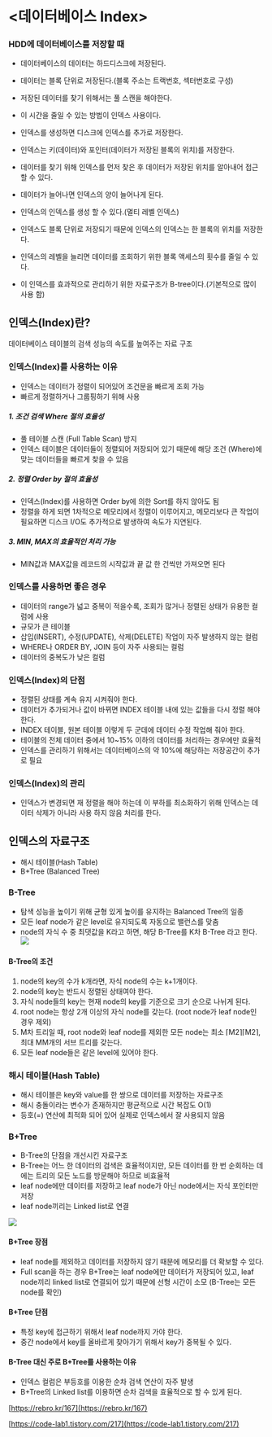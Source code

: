# <데이터베이스 Index>
### HDD에 데이터베이스를 저장할 때
- 데이터베이스의 데이터는 하드디스크에 저장된다.
- 데이터는 블록 단위로 저장된다.(블록 주소는 트랙번호, 섹터번호로 구성)
- 저장된 데이터를 찾기 위해서는 풀 스캔을 해야한다.
- 이 시간을 줄일 수 있는 방법이 인덱스 사용이다.

- 인덱스를 생성하면 디스크에 인덱스를 추가로 저장한다.
- 인덱스는 키(데이터)와 포인터(데이터가 저장된 블록의 위치)를 저장한다.
- 데이터를 찾기 위해 인덱스를 먼저 찾은 후 데이터가 저장된 위치를 알아내어 접근할 수 있다.

- 데이터가 늘어나면 인덱스의 양이 늘어나게 된다.
- 인덱스의 인덱스를 생성 할 수 있다.(멀티 레벨 인덱스)
- 인덱스도 블록 단위로 저장되기 때문에 인덱스의 인덱스는 한 블록의 위치를 저장한다.
- 인덱스의 레벨을 늘리면 데이터를 조회하기 위한 블록 액세스의 횟수를 줄일 수 있다.

- 이 인덱스를 효과적으로 관리하기 위한 자료구조가 B-tree이다.(기본적으로 많이 사용 함)


## 인덱스(Index)란?

데이터베이스 테이블의 검색 성능의 속도를 높여주는 자료 구조

### 인덱스(Index)를 사용하는 이유 
- 인덱스는 데이터가 정렬이 되어있어 조건문을 빠르게 조회 가능
- 빠르게 정렬하거나 그룹핑하기 위해 사용

##### 1. 조건 검색 Where 절의 효율성
- 풀 테이블 스캔 (Full Table Scan) 방지
- 인덱스 테이블은 데이터들이 정렬되어 저장되어 있기 때문에 해당 조건 (Where)에 맞는 데이터들을 빠르게 찾을 수 있음

##### 2. 정렬 Order by 절의 효율성
- 인덱스(Index)를 사용하면 Order by에 의한 Sort를 하지 않아도 됨
- 정렬을 하게 되면 1차적으로 메모리에서 정렬이 이루어지고, 
메모리보다 큰 작업이 필요하면 디스크 I/O도 추가적으로 발생하여 속도가 지연된다.

##### 3. MIN, MAX의 효율적인 처리 가능
- MIN값과 MAX값을 레코드의 시작값과 끝 값 한 건씩만 가져오면 된다

### **인덱스를 사용하면 좋은 경우**

- 데이터의 range가 넓고 중복이 적을수록, 조회가 많거나 정렬된 상태가 유용한 컬럼에 사용
- 규모가 큰 테이블
- 삽입(INSERT), 수정(UPDATE), 삭제(DELETE) 작업이 자주 발생하지 않는 컬럼
- WHERE나 ORDER BY, JOIN 등이 자주 사용되는 컬럼
- 데이터의 중복도가 낮은 컬럼

### 인덱스(Index)의 단점 
- 정렬된 상태를 계속 유지 시켜줘야 한다.
- 데이터가 추가되거나 값이 바뀌면 INDEX 테이블 내에 있는 값들을 다시 정렬 해야한다. 
- INDEX 테이블, 원본 테이블 이렇게 두 군데에 데이터 수정 작업해 줘야 한다.
- 테이블의 전체 데이터 중에서 10~15% 이하의 데이터를 처리하는 경우에만 효율적
-  인덱스를 관리하기 위해서는 데이터베이스의 약 10%에 해당하는 저장공간이 추가로 필요

### 인덱스(Index)의 관리
- 인덱스가 변경되면 재 정렬을 해야 하는데 이 부하를 최소화하기 위해 인덱스는 데이터 삭제가 아니라 사용 하지 않음 처리를 한다.

## 인덱스의 자료구조
- 해시 테이블(Hash Table)
- B+Tree (Balanced Tree)

### B-Tree
- 탐색 성능을 높이기 위해 균형 있게 높이를 유지하는 Balanced Tree의 일종
-  모든 leaf node가 같은 level로 유지되도록 자동으로 밸런스를 맞춤
- node의 자식 수 중 최댓값을 K라고 하면, 해당 B-Tree를 K차 B-Tree 라고 한다.
![](https://i.imgur.com/MW1zhVo.png)

#### B-Tree의 조건
1. node의 key의 수가 k개라면, 자식 node의 수는 k+1개이다. 
2. node의 key는 반드시 정렬된 상태여야 한다. 
3. 자식 node들의 key는 현재 node의 key를 기준으로 크기 순으로 나뉘게 된다. 
4. root node는 항상 2개 이상의 자식 node를 갖는다. (root node가 leaf node인 경우 제외) 
5. M차 트리일 때, root node와 leaf node를 제외한 모든 node는 최소 ⌈M2⌉⌈M2⌉, 최대 MM개의 서브 트리를 갖는다. 
6. 모든 leaf node들은 같은 level에 있어야 한다.

### 해시 테이블(Hash Table)
- 해시 테이블은 key와 value를 한 쌍으로 데이터를 저장하는 자료구조
- 해시 충돌이라는 변수가 존재하지만 평균적으로 시간 복잡도 O(1)
- 등호(=) 연산에 최적화 되어 있어 실제로 인덱스에서 잘 사용되지 않음

### B+Tree 
- B-Tree의 단점을 개선시킨 자료구조
- B-Tree는 어느 한 데이터의 검색은 효율적이지만, 모든 데이터를 한 번 순회하는 데에는 트리의 모든 노드를 방문해야 하므로 비효율적
- leaf node에만 데이터를 저장하고 leaf node가 아닌 node에서는 자식 포인터만 저장
- leaf node끼리는 Linked list로 연결

![](https://i.imgur.com/1Ji9GJK.png)

#### B+Tree 장점
- leaf node를 제외하고 데이터를 저장하지 않기 때문에 메모리를 더 확보할 수 있다.
- Full scan을 하는 경우 B+Tree는 leaf node에만 데이터가 저장되어 있고, leaf node끼리 linked list로 연결되어 있기 때문에 선형 시간이 소모 (B-Tree는 모든 node를 확인)

#### B+Tree 단점
- 특정 key에 접근하기 위해서 leaf node까지 가야 한다.
- 중간 node에서 key를 올바르게 찾아가기 위해서 key가 중복될 수 있다.

#### B-Tree 대신 주로 B+Tree를 사용하는 이유
- 인덱스 컬럼은 부등호를 이용한 순차 검색 연산이 자주 발생
- B+Tree의 Linked list를 이용하면 순차 검색을 효율적으로 할 수 있게 된다.  



 [https://rebro.kr/167](https://rebro.kr/167) 
 
 [https://code-lab1.tistory.com/217](https://code-lab1.tistory.com/217)
